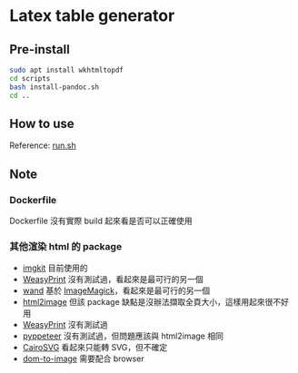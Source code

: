 # Latex table generator

## Pre-install

```bash
sudo apt install wkhtmltopdf
cd scripts
bash install-pandoc.sh
cd ..
```

## How to use

Reference: [run.sh](/scripts/run.sh)

## Note

### Dockerfile

Dockerfile 沒有實際 build 起來看是否可以正確使用

### 其他渲染 html 的 package

- [imgkit](https://github.com/jarrekk/imgkit) 目前使用的
- [WeasyPrint](https://github.com/Kozea/WeasyPrint) 沒有測試過，看起來是最可行的另一個
- [wand](https://github.com/emcconville/wand) 基於 [ImageMagick](https://github.com/ImageMagick/ImageMagick)，看起來是最可行的另一個
- [html2image](https://github.com/vgalin/html2image) 但該 package 缺點是沒辦法擷取全頁大小，這樣用起來很不好用
- [WeasyPrint](https://github.com/Kozea/WeasyPrint) 沒有測試過
- [pyppeteer](https://github.com/pyppeteer/pyppeteer) 沒有測試過，但問題應該與 html2image 相同
- [CairoSVG](https://github.com/Kozea/CairoSVG) 看起來只能轉 SVG，但不確定
- [dom-to-image](https://github.com/tsayen/dom-to-image) 需要配合 browser
